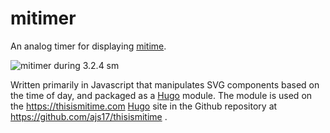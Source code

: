 # mitimer

An analog timer for displaying [mitime](https://thisismitime.com). 

![mitimer during 3.2.4 sm](/assets/img/mitimer-allnums.svg)

Written primarily in Javascript that manipulates SVG components based on the time of day, and packaged as a [Hugo](https://gohugo.io/) module. The module is used on the https://thisismitime.com [Hugo](https://gohugo.io/) site in the Github repository at https://github.com/ajs17/thisismitime .  

